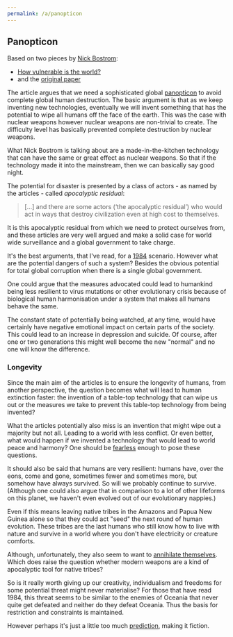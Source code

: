 ```yaml
---
permalink: /a/panopticon
---
```


## Panopticon

Based on two pieces by [Nick Bostrom](https://nickbostrom.com/):

- [How vulnerable is the world?](https://aeon.co/essays/none-of-our-technologies-has-managed-to-destroy-humanity-yet)
- and the [original paper](https://onlinelibrary.wiley.com/doi/full/10.1111/1758-5899.12718)

The article argues that we need a sophisticated global [panopticon](https://en.wikipedia.org/wiki/Panopticon) to avoid complete global human destruction. The basic argument is that as we keep inventing new technologies, eventually we will invent something that has the potential to wipe all humans off the face of the earth. This was the case with nuclear weapons however nuclear weapons are non-trivial to create. The difficulty level has basically prevented complete destruction by nuclear weapons.

What Nick Bostrom is talking about are a made-in-the-kitchen technology that can have the same or great effect as nuclear weapons. So that if the technology made it into the mainstream, then we can basically say good night.

The potential for disaster is presented by a class of actors - as named by the articles - called *apocalyptic residual*:

> [...] and there are some actors (‘the apocalyptic residual’) who would act in ways that destroy civilization even at high cost to themselves.

It is this apocalyptic residual from which we need to protect ourselves from,  and these articles are very well argued and make a solid case for world wide surveillance and a global government to take charge.

It's the best arguments, that I've read, for a [1984](https://en.wikipedia.org/wiki/Nineteen_Eighty-Four) scenario. However what are the potential dangers of such a system? Besides the obvious potential for total global corruption when there is a single global government.

One could argue that the measures advocated could lead to humankind being less resilient to virus mutations or other evolutionary crisis because of biological human harmonisation under a system that makes all humans behave the same.

The constant state of potentially being watched, at any time, would have certainly have negative emotional impact on certain parts of the society. This could lead to an increase in depression and suicide. Of course, after one or two generations this might well become the new "normal" and no one will know the difference.

### Longevity

Since the main aim of the articles is to ensure the longevity of humans,  from another perspective, the question becomes what will lead to human extinction faster: the invention of a table-top technology that can wipe us out or the measures we take to prevent this table-top technology from being invented?

What the articles potentially also miss is an invention that might wipe out a majority but not all. Leading to a world with less conflict. Or even better, what would happen if we invented a technology that would lead to world peace and harmony? One should be [fearless](/w/fearless) enough to pose these questions. 

It should also be said that humans are very resilient: humans have, over the eons, come and gone, sometimes fewer and sometimes more, but somehow have always survived. So will we probably continue to survive. (Although one could also argue that in comparison to a lot of other lifeforms on this planet, we haven't even evolved out of our evolutionary nappies.)

Even if this means leaving native tribes in the Amazons and Papua New Guinea alone so that they could act "seed" the next round of human evolution. These tribes are the last humans who still know how to live with nature and survive in a world where you don't have electricity or creature comforts.

Although, unfortunately, they also seem to want to [annihilate themselves](https://www.theguardian.com/world/2021/feb/27/tribal-conflict-worsens-in-papua-new-guinea-as-firearms-rewrite-the-rules). Which does raise the question whether modern weapons are a kind of apocalyptic tool for native tribes?

So is it really worth giving up our creativity, individualism and freedoms for some potential threat might never materialise? For those that have read 1984, this threat seems to be similar to the enemies of Oceania that never quite get defeated and neither do they defeat Oceania. Thus the basis for restriction and constraints is maintained.

However perhaps it's just a little too much [prediction](/w/predictions), making it fiction.
